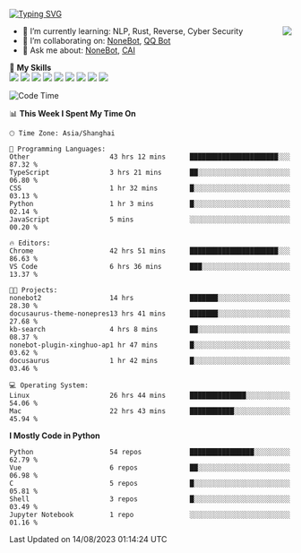 [![Typing SVG](https://readme-typing-svg.herokuapp.com?size=25&duration=2500&color=8C43EA&vCenter=true&width=200&height=40&lines=Hi+there+%F0%9F%91%8B%F0%9F%8F%BB;I'm+yanyongyu)](https://git.io/typing-svg)

<a href="#">
  <img align="right" src="https://github-readme-stats.vercel.app/api?username=yanyongyu&count_private=true&show_icons=true&bg_color=15,f2f7fd,E0EAFC" />
</a>

- 🌱 I’m currently learning: NLP, Rust, Reverse, Cyber Security
- 👯 I’m collaborating on: [NoneBot](https://github.com/nonebot), [QQ Bot](https://github.com/Mrs4s/go-cqhttp)
- 💬 Ask me about: [NoneBot](https://github.com/nonebot), [CAI](https://github.com/cscs181/CAI)

🌟 **My Skills**  
![](https://img.shields.io/badge/-Python-3e74a2?style=flat-square&logo=Python&logoColor=fff)
![](https://img.shields.io/badge/-Node.js-339933?style=flat-square&logo=Node.js&logoColor=fff)
![](https://img.shields.io/badge/-Vue-4fc08d?style=flat-square&logo=Vue.js&logoColor=fff)
![](https://img.shields.io/badge/-React-2d98ce?style=flat-square&logo=React&logoColor=fff)
![](https://img.shields.io/badge/-Docker-2496ED?style=flat-square&logo=Docker&logoColor=fff)
![](https://img.shields.io/badge/-Linux-000000?style=flat-square&logo=Linux&logoColor=fff)
![](https://img.shields.io/badge/-MySQL-4479A1?style=flat-square&logo=MySQL&logoColor=fff)
![](https://img.shields.io/badge/-Redis-DC382D?style=flat-square&logo=Redis&logoColor=fff)
![](https://img.shields.io/badge/-MongoDB-47A248?style=flat-square&logo=MongoDB&logoColor=fff)

<!--START_SECTION:waka-->
![Code Time](http://img.shields.io/badge/Code%20Time-4%2C690%20hrs%2035%20mins-blue)

📊 **This Week I Spent My Time On** 

```text
🕑︎ Time Zone: Asia/Shanghai

💬 Programming Languages: 
Other                    43 hrs 12 mins      ██████████████████████░░░   87.32 % 
TypeScript               3 hrs 21 mins       ██░░░░░░░░░░░░░░░░░░░░░░░   06.80 % 
CSS                      1 hr 32 mins        █░░░░░░░░░░░░░░░░░░░░░░░░   03.13 % 
Python                   1 hr 3 mins         █░░░░░░░░░░░░░░░░░░░░░░░░   02.14 % 
JavaScript               5 mins              ░░░░░░░░░░░░░░░░░░░░░░░░░   00.20 % 

🔥 Editors: 
Chrome                   42 hrs 51 mins      ██████████████████████░░░   86.63 % 
VS Code                  6 hrs 36 mins       ███░░░░░░░░░░░░░░░░░░░░░░   13.37 % 

🐱‍💻 Projects: 
nonebot2                 14 hrs              ███████░░░░░░░░░░░░░░░░░░   28.30 % 
docusaurus-theme-nonepres13 hrs 41 mins      ███████░░░░░░░░░░░░░░░░░░   27.68 % 
kb-search                4 hrs 8 mins        ██░░░░░░░░░░░░░░░░░░░░░░░   08.37 % 
nonebot-plugin-xinghuo-ap1 hr 47 mins        █░░░░░░░░░░░░░░░░░░░░░░░░   03.62 % 
docusaurus               1 hr 42 mins        █░░░░░░░░░░░░░░░░░░░░░░░░   03.46 % 

💻 Operating System: 
Linux                    26 hrs 44 mins      ██████████████░░░░░░░░░░░   54.06 % 
Mac                      22 hrs 43 mins      ███████████░░░░░░░░░░░░░░   45.94 % 
```

**I Mostly Code in Python** 

```text
Python                   54 repos            ████████████████░░░░░░░░░   62.79 % 
Vue                      6 repos             ██░░░░░░░░░░░░░░░░░░░░░░░   06.98 % 
C                        5 repos             █░░░░░░░░░░░░░░░░░░░░░░░░   05.81 % 
Shell                    3 repos             █░░░░░░░░░░░░░░░░░░░░░░░░   03.49 % 
Jupyter Notebook         1 repo              ░░░░░░░░░░░░░░░░░░░░░░░░░   01.16 % 
```




 Last Updated on 14/08/2023 01:14:24 UTC
<!--END_SECTION:waka-->
